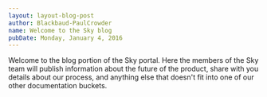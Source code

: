 ```yaml
---
layout: layout-blog-post
author: Blackbaud-PaulCrowder
name: Welcome to the Sky blog
pubDate: Monday, January 4, 2016
---
```


Welcome to the blog portion of the Sky portal.  Here the members of the Sky team will publish information about the future of the product, share with you details about our process, and anything else that doesn't fit into one of our other documentation buckets.
